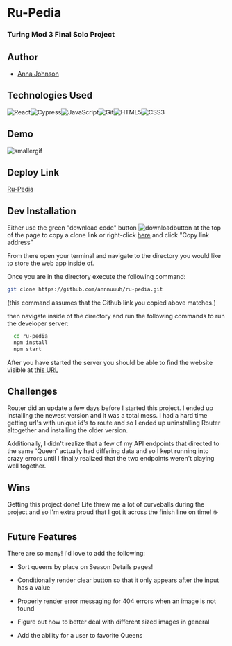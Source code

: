 

# Ru-Pedia
### Turing Mod 3 Final Solo Project


## Author

- [Anna Johnson](https://www.github.com/annnuuuh)


## Technologies Used
<img alt="React" src="https://img.shields.io/badge/react%20-%2320232a.svg?&style=for-the-badge&logo=react&logoColor=%2361DAFB"/><img alt="Cypress" src='https://img.shields.io/badge/cypress%20-%23404d59.svg?&style=for-the-badge&logo=Cypress&logoColor=white'/><img alt="JavaScript" src="https://img.shields.io/badge/javascript%20-%23323330.svg?&style=for-the-badge&logo=javascript&logoColor=%23F7DF1E"/><img alt="Git" src="https://img.shields.io/badge/git%20-%23F05033.svg?&style=for-the-badge&logo=git&logoColor=white"/><img alt="HTML5" src="https://img.shields.io/badge/html5%20-%23E34F26.svg?&style=for-the-badge&logo=html5&logoColor=white"/><img alt="CSS3" src="https://img.shields.io/badge/css3%20-%231572B6.svg?&style=for-the-badge&logo=css3&logoColor=white"/>


## Demo
![smallergif](https://user-images.githubusercontent.com/83973975/141868996-e0f94654-40c3-417f-a03a-6eba07082899.gif)

## Deploy Link
[Ru-Pedia](https://ru-pedia.surge.sh/)

## Dev Installation

Either use the green "download code" button ![downloadbutton](https://imgur.com/lYy4FVP.png) at the top of the page to copy a clone link or right-click [here](https://github.com/annnuuuh/ru-pedia.git) and click "Copy link address"

From there open your terminal and navigate to the directory you would like to store the web app inside of.

Once you are in the directory execute the following command:

```bash
git clone https://github.com/annnuuuh/ru-pedia.git
```
(this command assumes that the Github link you copied above matches.)

then navigate inside of the directory and run the following commands to run the developer server:

```bash
  cd ru-pedia
  npm install
  npm start
```
After you have started the server you should be able to find the website visible at [this URL](http://localhost:3000)

## Challenges

Router did an update a few days before I started this project. I ended up installing the newest version and it was a total mess. I had a hard time getting url's with unique id's to route and so I ended up uninstalling Router altogether and installing the older version.

Additionally, I didn't realize that a few of my API endpoints that directed to the same 'Queen' actually had differing data and so I kept running into crazy errors until I finally realized that the two endpoints weren't playing well together.

## Wins

Getting this project done! Life threw me a lot of curveballs during the project and so I'm extra proud that I got it across the finish line on time! ☕️

## Future Features

There are so many! I'd love to add the following:
- Sort queens by place on Season Details pages!

- Conditionally render clear button so that it only appears after the input has a value
- Properly render error messaging for 404 errors when an image is not found
- Figure out how to better deal with different sized images in general
- Add the ability for a user to favorite Queens
